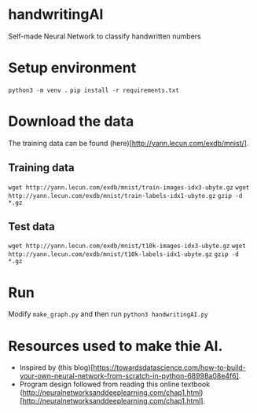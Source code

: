 # handwritingAI
Self-made Neural Network to classify handwritten numbers

# Setup environment
`python3 -m venv .`
`pip install -r requirements.txt`

# Download the data
The training data can be found (here)[http://yann.lecun.com/exdb/mnist/].

## Training data
`wget http://yann.lecun.com/exdb/mnist/train-images-idx3-ubyte.gz`
`wget http://yann.lecun.com/exdb/mnist/train-labels-idx1-ubyte.gz`
`gzip -d *.gz`

## Test data
`wget http://yann.lecun.com/exdb/mnist/t10k-images-idx3-ubyte.gz`
`wget http://yann.lecun.com/exdb/mnist/t10k-labels-idx1-ubyte.gz`
`gzip -d *.gz`

# Run
Modify `make_graph.py` and then run `python3 handwritingAI.py`

# Resources used to make thie AI.
* Inspired by (this blog)[https://towardsdatascience.com/how-to-build-your-own-neural-network-from-scratch-in-python-68998a08e4f6].
* Program design followed from reading this online textbook (http://neuralnetworksanddeeplearning.com/chap1.html)[http://neuralnetworksanddeeplearning.com/chap1.html].
